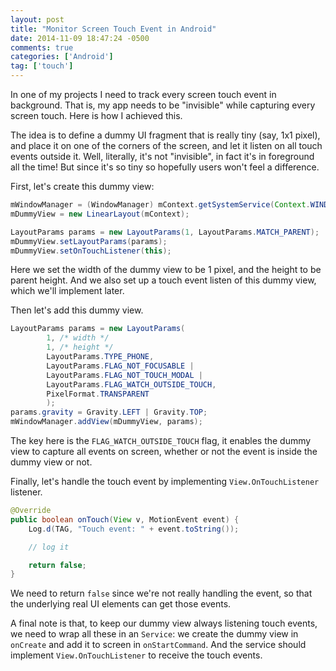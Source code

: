 ```yaml
---
layout: post
title: "Monitor Screen Touch Event in Android"
date: 2014-11-09 18:47:24 -0500
comments: true
categories: ['Android']
tag: ['touch']
---
```


In one of my projects I need to track every screen touch event in background.
That is, my app needs to be "invisible" while capturing every screen touch. Here
is how I achieved this.

<!--more-->

The idea is to define a dummy UI fragment that is really tiny (say, 1x1 pixel),
and place it on one of the corners of the screen, and let it listen on all touch
events outside it. Well, literally, it's not "invisible", in fact it's in
foreground all the time! But since it's so tiny so hopefully users won't feel a
difference.

First, let's create this dummy view:

```java
mWindowManager = (WindowManager) mContext.getSystemService(Context.WINDOW_SERVICE);
mDummyView = new LinearLayout(mContext);

LayoutParams params = new LayoutParams(1, LayoutParams.MATCH_PARENT);
mDummyView.setLayoutParams(params);
mDummyView.setOnTouchListener(this);
```

Here we set the width of the dummy view to be 1 pixel, and the height to be
parent height. And we also set up a touch event listen of this dummy view, which
we'll implement later.

Then let's add this dummy view.

```java
LayoutParams params = new LayoutParams(
        1, /* width */
        1, /* height */
        LayoutParams.TYPE_PHONE,
        LayoutParams.FLAG_NOT_FOCUSABLE | 
        LayoutParams.FLAG_NOT_TOUCH_MODAL |
        LayoutParams.FLAG_WATCH_OUTSIDE_TOUCH,
        PixelFormat.TRANSPARENT
        );
params.gravity = Gravity.LEFT | Gravity.TOP;
mWindowManager.addView(mDummyView, params);
```

The key here is the `FLAG_WATCH_OUTSIDE_TOUCH` flag, it enables the dummy view
to capture all events on screen, whether or not the event is inside the dummy
view or not.

Finally, let's handle the touch event by implementing `View.OnTouchListener`
listener.

```java
@Override
public boolean onTouch(View v, MotionEvent event) {
    Log.d(TAG, "Touch event: " + event.toString());

    // log it

    return false;
}
```

We need to return `false` since we're not really handling the event, so that the
underlying real UI elements can get those events.


A final note is that, to keep our dummy view always listening touch events, we
need to wrap all these in an `Service`: we create the dummy view in `onCreate`
and add it to screen in `onStartCommand`. And the service should implement
`View.OnTouchListener` to receive the touch events.
